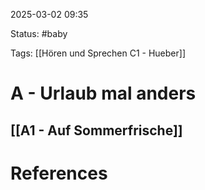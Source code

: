 2025-03-02 09:35

Status: #baby 

Tags: [[Hören und Sprechen C1 - Hueber]]


# A - Urlaub mal anders

## [[A1 - Auf Sommerfrische]]









# References
